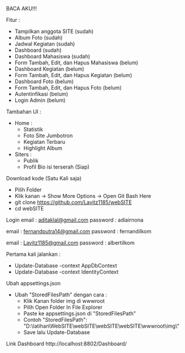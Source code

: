 BACA AKU!!!

Fitur : 
  - Tampilkan anggota SITE (sudah)
  - Album Foto (sudah)
  - Jadwal Kegiatan (sudah)
  - Dashboard (sudah)
  - Dashboard Mahasiswa (sudah)
  - Form Tambah, Edit, dan Hapus Mahasiswa (belum)
  - Dashboard Kegiatan (belum)
  - Form Tambah, Edit, dan Hapus Kegiatan (belum)
  - Dashboard Foto (belum)
  - Form Tambah, Edit, dan Hapus Foto (belum)
  - Autentinfikasi (belum)
  - Login Admin (belum)

Tambahan UI : 
  - Home : 
    - Statistik
    - Foto Site Jumbotron
    - Kegiatan Terbaru
    - Highlight Album
  - Siters : 
    - Publik 
    - Profil Bio isi terserah (Siap)

Download kode (Satu Kali saja)
- Pilih Folder
- Klik kanan -> Show More Options -> Open Git Bash Here
- git clone https://github.com/Lavitz1185/webSITE
- cd webSITE

Login
email : aditaklal@gmail.com
password : adiairnona

email : fernandputra14@gmail.com
password : fernandilkom

email : Lavitz1185@gmail.com
password : albertilkom

Pertama kali jalankan :
  - Update-Database -context AppDbContext
  - Update-Database -context IdentityContext

Ubah appsettings.json
  - Ubah "StoredFilesPath" dengan cara : 
    - Klik Kanan folder img di wwwroot
    - Pilih Open Folder In File Explorer
    - Paste ke appsettings.json di "StoredFilesPath"
    - Contoh "StoredFilesPath": "D:\\latihan\\WebSITE\\webSITE\\webSITE\\webSITE\\wwwroot\\img\\"
    - Save lalu Update-Database

Link Dashboard
http://localhost:8802/Dashboard/